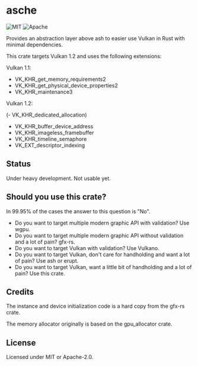 # asche

![MIT](https://img.shields.io/badge/license-MIT-blue.svg)
![Apache](https://img.shields.io/badge/license-Apache-blue.svg)

Provides an abstraction layer above ash to easier use Vulkan in Rust with minimal dependencies.

This crate targets Vulkan 1.2 and uses the following extensions:

Vulkan 1.1:

- VK_KHR_get_memory_requirements2
- VK_KHR_get_physical_device_properties2
- VK_KHR_maintenance3

Vulkan 1.2:

(- VK_KHR_dedicated_allocation)
- VK_KHR_buffer_device_address
- VK_KHR_imageless_framebuffer
- VK_KHR_timeline_semaphore
- VK_EXT_descriptor_indexing

## Status

Under heavy development. Not usable yet.

## Should you use this crate?

In 99.95% of the cases the answer to this question is "No".

* Do you want to target multiple modern graphic API with validation? Use wgpu.
* Do you want to target multiple modern graphic API without validation and a lot of pain? gfx-rs.
* Do you want to target Vulkan with validation? Use Vulkano.
* Do you want to target Vulkan, don't care for handholding and want a lot of pain? Use ash or erupt.
* Do you want to target Vulkan, want a little bit of handholding and a lot of pain? Use this crate.

## Credits

The instance and device initialization code is a hard copy from the gfx-rs crate.

The memory allocator originally is based on the gpu_allocator crate.

## License

Licensed under MIT or Apache-2.0.
